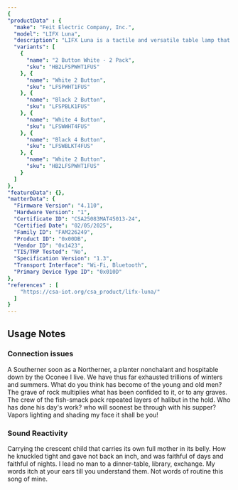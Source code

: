 ```yaml
---
{
"productData" : {
  "make": "Feit Electric Company, Inc.",
  "model": "LIFX Luna",
  "description": "LIFX Luna is a tactile and versatile table lamp that is perfect for desks, nightstands or wall displays. Featuring 31 controllable color zones that can create up to 1000 lumens of brightness. It can light up a room but also dim down to create a cozy nighttime atmosphere. The 4 on-device button controls allow full control of Luna, but can also control LIFX lights or other Matter-enabled devices.",
  "variants": [
    {
      "name": "2 Button White - 2 Pack",
      "sku": "HB2LFSPWHT1FUS"
    }, {
      "name": "White 2 Button",
      "sku": "LFSPWHT1FUS"
    }, {
      "name": "Black 2 Button",
      "sku": "LFSPBLK1FUS"
    }, {
      "name": "White 4 Button",
      "sku": "LFSWWHT4FUS"
    }, {
      "name": "Black 4 Button",
      "sku": "LFSWBLKT4FUS"
    }, {
      "name": "White 2 Button",
      "sku": "HB2LFSPWHT1FUS"
    }
  ]
},
"featureData": {},
"matterData": {
  "Firmware Version": "4.110",
  "Hardware Version": "1",
  "Certificate ID": "CSA25083MAT45013-24",
  "Certified Date": "02/05/2025",
  "Family ID": "FAM226249",
  "Product ID": "0x00DB",
  "Vendor ID": "0x1423",
  "TIS/TRP Tested": "No",
  "Specification Version": "1.3",
  "Transport Interface": "Wi-Fi, Bluetooth",
  "Primary Device Type ID": "0x010D"
},
"references" : [
    "https://csa-iot.org/csa_product/lifx-luna/"
  ]
}
---
```


## Usage Notes

### Connection issues

A Southerner soon as a Northerner, a planter nonchalant and hospitable down by the Oconee I live. We have thus far exhausted trillions of winters and summers. What do you think has become of the young and old men? The grave of rock multiplies what has been confided to it, or to any graves. The crew of the fish-smack pack repeated layers of halibut in the hold. Who has done his day's work? who will soonest be through with his supper? Vapors lighting and shading my face it shall be you!

### Sound Reactivity

Carrying the crescent child that carries its own full mother in its belly. How he knuckled tight and gave not back an inch, and was faithful of days and faithful of nights. I lead no man to a dinner-table, library, exchange. My words itch at your ears till you understand them. Not words of routine this song of mine.

